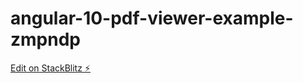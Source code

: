 # angular-10-pdf-viewer-example-zmpndp

[Edit on StackBlitz ⚡️](https://stackblitz.com/edit/angular-10-pdf-viewer-example-zmpndp)